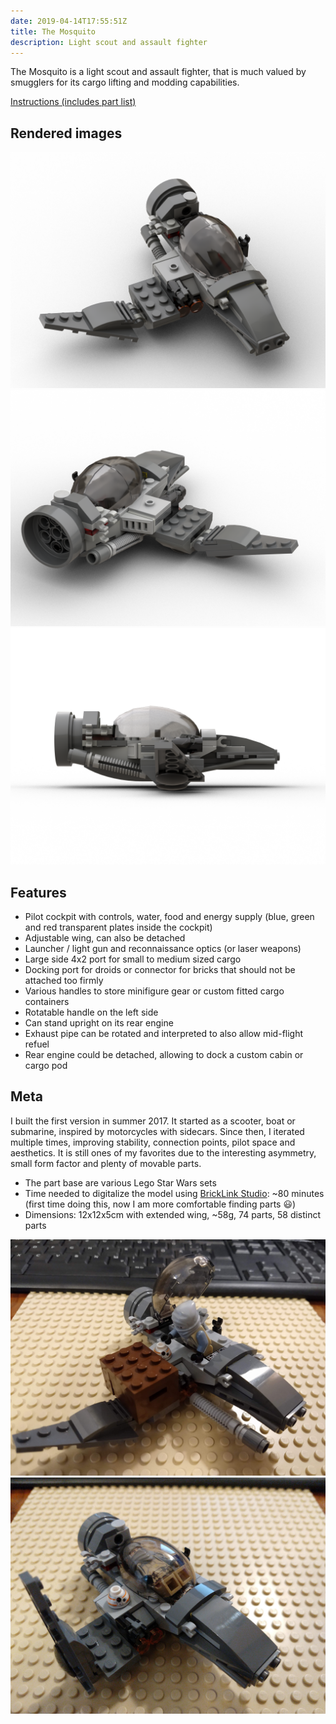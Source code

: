 ```yaml
---
date: 2019-04-14T17:55:51Z
title: The Mosquito
description: Light scout and assault fighter
---
```


The Mosquito is a light scout and assault fighter, that is much valued by smugglers for its cargo lifting and modding capabilities.

[Instructions (includes part list)](the-mosquito-instructions.pdf)

## Rendered images

![The Mosquito: diagonal front view](mosquito_front.png)
![The Mosquito: diagonal rear view](mosquito_back.png)
![The Mosquito: view from the right side](mosquito_side.png)

## Features

* Pilot cockpit with controls, water, food and energy supply (blue, green and red transparent plates inside the cockpit)
* Adjustable wing, can also be detached
* Launcher / light gun and reconnaissance optics (or laser weapons)
* Large side 4x2 port for small to medium sized cargo
* Docking port for droids or connector for bricks that should not be attached too firmly
* Various handles to store minifigure gear or custom fitted cargo containers
* Rotatable handle on the left side
* Can stand upright on its rear engine
* Exhaust pipe can be rotated and interpreted to also allow mid-flight refuel
* Rear engine could be detached, allowing to dock a custom cabin or cargo pod

## Meta

I built the first version in summer 2017. It started as a scooter, boat or submarine, inspired by motorcycles with sidecars.
Since then, I iterated multiple times, improving stability, connection points, pilot space and aesthetics.
It is still ones of my favorites due to the interesting asymmetry, small form factor and plenty of movable parts.

* The part base are various Lego Star Wars sets
* Time needed to digitalize the model using [BrickLink Studio](https://studio.bricklink.com/v2/build/studio.page): ~80 minutes (first time doing this, now I am more comfortable finding parts 😃)
* Dimensions: 12x12x5cm with extended wing, ~58g, 74 parts, 58 distinct parts

![My Mosquito with pilot, droid and cargo](real_on_the_ground.jpg)
![My Mosquito with folded wing, droid and no cargo](real_compact.jpg)
